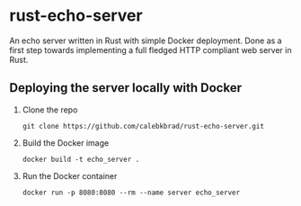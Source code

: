 # rust-echo-server
An echo server written in Rust with simple Docker deployment. Done as a first step towards implementing a full fledged HTTP compliant web server in Rust.  

## Deploying the server locally with Docker  
1. Clone the repo
    ```
    git clone https://github.com/calebkbrad/rust-echo-server.git
    ```
2. Build the Docker image
   ```
   docker build -t echo_server .
   ```
3. Run the Docker container
   ```
   docker run -p 8080:8080 --rm --name server echo_server
   ```

